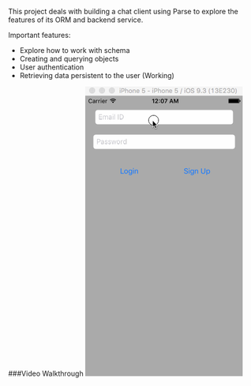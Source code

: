 
This project deals with building a chat client using Parse to explore the features of its ORM and backend service. 

Important features:

* Explore how to work with schema
* Creating and querying objects
* User authentication
* Retrieving data persistent to the user (Working)


###Video Walkthrough
![](./ChatClientWithParse.gif)

